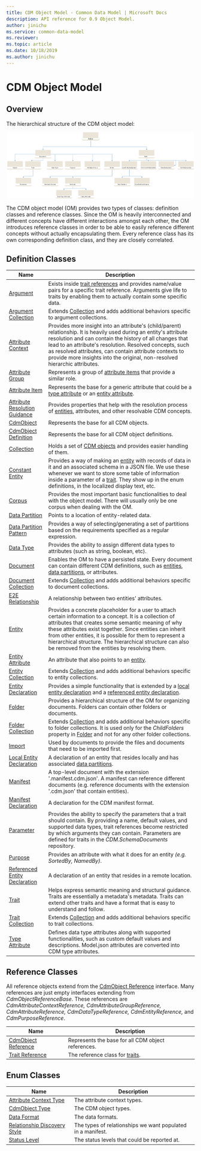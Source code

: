 ```yaml
---
title: CDM Object Model - Common Data Model | Microsoft Docs
description: API reference for 0.9 Object Model.
author: jinichu
ms.service: common-data-model
ms.reviewer: 
ms.topic: article
ms.date: 10/18/2019
ms.author: jinichu
---
```


# CDM Object Model

## Overview

The hierarchical structure of the CDM object model:

![OM Hierarchy](omhierarchy.png)

The CDM object model (OM) provides two types of classes: definition classes and reference classes. Since the OM is heavily interconnected and different concepts have different interactions amongst each other, the OM introduces reference classes in order to be able to easily reference different concepts without actually encapsulating them. Every reference class has its own corresponding definition class, and they are closely correlated. 

## Definition Classes

|Name|Description|
|---|---|
|[Argument](argument.md)|Exists inside [trait references](traitreference.md) and provides name/value pairs for a specific trait reference. Arguments give life to traits by enabling them to actually contain some specific data.|
|[Argument Collection](argumentcollection.md)|Extends [Collection](collection.md) and adds additional behaviors specific to argument collections.|
|[Attribute Context](attributecontext.md)|Provides more insight into an attribute's (child/parent) relationship. It is heavily used during an entity's attribute resolution and can contain the history of all changes that lead to an attribute's resolution. Resolved concepts, such as resolved attributes, can contain attribute contexts to provide more insights into the original, non-resolved hierarchic attributes.|
|[Attribute Group](attributegroup.md)|Represents a group of [attribute items](attributeitem.md) that provide a similar role.|
|[Attribute Item](attributeitem.md)|Represents the base for a generic attribute that could be a [type attribute](typeattribute.md) or an [entity attribute](entityattribute.md).|
|[Attribute Resolution Guidance](attributeresolutionguidance.md)|Provides properties that help with the resolution process of [entities](entity.md), attributes, and other resolvable CDM concepts.|
|[CdmObject](cdmobject.md)|Represents the base for all CDM objects.|
|[CdmObject Definition](cdmobjectdefinition.md)|Represents the base for all CDM object definitions.|
|[Collection](collection.md)|Holds a set of [CDM objects](cdmobject.md) and provides easier handling of them.|
|[Constant Entity](constantentity.md)|Provides a way of making an [entity](entity.md) with records of data in it and an associated schema in a JSON file. We use these whenever we want to store some table of information inside a parameter of a [trait](trait.md). They show up in the enum definitions, in the localized display text, etc.|
|[Corpus](corpus.md)|Provides the most important basic functionalities to deal with the object model. There will usually only be one corpus when dealing with the OM.|
|[Data Partition](datapartition.md)|Points to a location of entity-related data.|
|[Data Partition Pattern](datapartitionpattern.md)|Provides a way of selecting/generating a set of partitions based on the requirements specified as a regular expression.|
|[Data Type](datatype.md)|Provides the ability to assign different data types to attributes (such as string, boolean, etc).|
|[Document](document.md)|Enables the OM to have a persisted state. Every document can contain different CDM definitions, such as [entities](entity.md), [data partitions](datapartition.md), or attributes.|
|[Document Collection](documentcollection.md)|Extends [Collection](collection.md) and adds additional behaviors specific to document collections.|
|[E2E Relationship](e2erelationship.md)|A relationship between two entities' attributes.|
|[Entity](entity.md)|Provides a concrete placeholder for a user to attach certain information to a concept. It is a collection of attributes that creates some semantic meaning of why these attributes exist together. Since entities can inherit from other entities, it is possible for them to represent a hierarchical structure. The hierarchical structure can also be removed from the entities by resolving them.|
|[Entity Attribute](entityattribute.md)|An attribute that also points to an [entity](entity.md).|
|[Entity Collection](entitycollection.md)|Extends [Collection](collection.md) and adds additional behaviors specific to entity collections.|
|[Entity Declaration](entitydeclaration.md)|Provides a simple functionality that is extended by a [local entity declaration](localentitydeclaration.md) and a [referenced entity declaration](referencedentitydeclaration.md).|
|[Folder](folder.md)|Provides a hierarchical structure of the OM for organizing documents. Folders can contain other folders or documents.|
|[Folder Collection](foldercollection.md)|Extends [Collection](collection.md) and adds additional behaviors specific to folder collections. It is used only for the *ChildFolders* property in [Folder](folder.md) and not for any other folder collections.|
|[Import](import.md)|Used by documents to provide the files and documents that need to be imported first.|
|[Local Entity Declaration](localentitydeclaration.md)|A declaration of an entity that resides locally and has associated [data partitions](datapartition.md).|
|[Manifest](manifest.md)|A top-level document with the extension '.manifest.cdm.json'. A manifest can reference different documents (e.g. reference documents with the extension '.cdm.json' that contain entities).|
|[Manifest Declaration](manifestdeclaration.md)|A declaration for the CDM manifest format.|
|[Parameter](parameter.md)|Provides the ability to specify the parameters that a trait should contain. By providing a name, default values, and supported data types, trait references become restricted by which arguments they can contain. Parameters are defined for traits in the *CDM.SchemaDocuments* repository.|
|[Purpose](purpose.md)|Provides an attribute with what it does for an entity *(e.g. SortedBy, NamedBy)*.|
|[Referenced Entity Declaration](referencedentitydeclaration.md)|A declaration of an entity that resides in a remote location.|
|[Trait](trait.md)|Helps express semantic meaning and structural guidance. Traits are essentially a metadata's metadata. Traits can extend other traits and have a format that is easy to understand and follow.|
|[Trait Collection](traitcollection.md)|Extends [Collection](collection.md) and adds additional behaviors specific to trait collections.|
|[Type Attribute](typeattribute.md)|Defines data type attributes along with supported functionalities, such as custom default values and descriptions. Model.json attributes are converted into CDM type attributes.|
 

## Reference Classes

All reference objects extend from the [CdmObject Reference](cdmobjectreference.md) interface. Many references are just empty interfaces extending from *CdmObjectReferenceBase*. These references are *CdmAttributeContextReference, CdmAttributeGroupReference, CdmAttributeReference, CdmDataTypeReference, CdmEntityReference,* and *CdmPurposeReference*.

|Name|Description|
|---|---|
|[CdmObject Reference](cdmobjectreference.md)|Represents the base for all CDM object references.|
|[Trait Reference](traitreference.md)|The reference class for [traits](trait.md).|


## Enum Classes
|Name|Description|
|---|---|
|[Attribute Context Type](attributecontexttype.md)|The attribute context types.| 
|[CdmObject Type](objecttype.md)|The CDM object types.|
|[Data Format](dataformat.md)|The data formats.|
|[Relationship Discovery Style](relationshipdiscoverystyle.md)|The types of relationships we want populated in a manifest.|
|[Status Level](statuslevel.md)|The status levels that could be reported at.|



